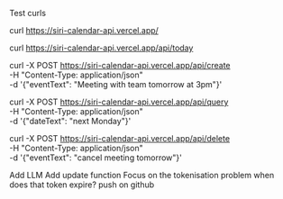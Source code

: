 
Test curls

curl https://siri-calendar-api.vercel.app/

curl https://siri-calendar-api.vercel.app/api/today

curl -X POST https://siri-calendar-api.vercel.app/api/create \
  -H "Content-Type: application/json" \
  -d '{"eventText": "Meeting with team tomorrow at 3pm"}'

curl -X POST https://siri-calendar-api.vercel.app/api/query \
  -H "Content-Type: application/json" \
  -d '{"dateText": "next Monday"}'

curl -X POST https://siri-calendar-api.vercel.app/api/delete \
  -H "Content-Type: application/json" \
  -d '{"eventText": "cancel meeting tomorrow"}'

Add LLM
Add update function
Focus on the tokenisation problem
when does that token expire?
push on github